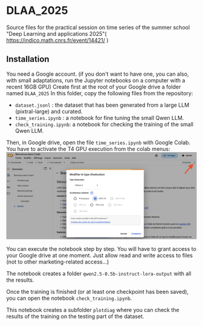 # DLAA_2025
Source files for the practical session on time series of  the summer school "Deep Learning and applications 2025"( https://indico.math.cnrs.fr/event/14421/ )

## Installation
You need a Google account.
(if you don't want to have one, you can also, with small adaptations, run the Jupyter notebooks on a computer with a recent 16GB GPU)
Create first at the root of your Google drive a folder named `DLAA_2025`
In this folder, copy the following files from the repository:

- `dataset.jsonl` : the dataset that has been generated from a large LLM (pixtral-large) and curated.
- `time_series.ipynb` : a notebook for fine tuning the small Qwen LLM.
- `check_training.ipynb`: a notebook for checking the training of the small Qwen LLM.

Then, in Google drive, open the file `time_series.ipynb` with Google Colab.
You have to activate the T4 GPU execution from the colab menus:
![colab_config.png](colab_config.png)

You can execute the notebook step by step. You will have to grant access to your Google drive at one moment. Just allow read and write access to files (not to other marketing-related access...)

The notebook creates a folder `qwen2.5-0.5b-instruct-lora-output` with all the results.

Once the training is finished (or at least one checkpoint has been saved), you can open the notebook `check_training.ipynb`.

This notebook creates a subfolder `plotdiag` where you can check the results of the training on the testing part of the dataset.